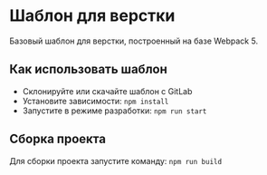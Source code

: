 # Шаблон для верстки

Базовый шаблон для верстки, построенный на базе Webpack 5.

## Как использовать шаблон
- Склонируйте или скачайте шаблон с GitLab
- Установите зависимости: ``` npm install ```
- Запустите в режиме разработки: ``` npm run start ```

## Сборка проекта
Для сборки проекта запустите команду:
``` npm run build ```